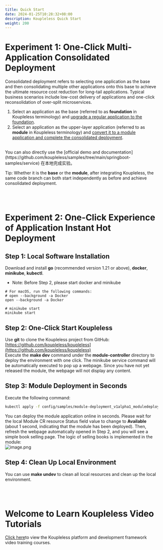 ```yaml
---
title: Quick Start
date: 2024-01-25T10:28:32+08:00
description: Koupleless Quick Start
weight: 200
---
```


# Experiment 1: One-Click Multi-Application Consolidated Deployment

Consolidated deployment refers to selecting one application as the base and then consolidating multiple other applications onto this base to achieve the ultimate resource cost reduction for long-tail applications. Typical business scenarios include low-cost delivery of applications and one-click reconsolidation of over-split microservices.

1. Select an application as the base (referred to as **foundation** in Koupleless terminology) and [upgrade a regular application to the foundation](/docs/tutorials/base-create/springboot-and-sofaboot/).
2. Select an application as the upper-layer application (referred to as **module** in Koupleless terminology) and [convert it to a module application and complete the consolidated deployment](/docs/tutorials/module-create/springboot-and-sofaboot/).
<br/>
You can also directly use the [official demo and documentation](https://github.com/koupleless/samples/tree/main/springboot-samples/service) 在本地完成实验。 

Tip: Whether it is the **base** or the **module**, after integrating Koupleless, the same code branch can both start independently as before and achieve consolidated deployment.

<br/>
<br/>


# Experiment 2: One-Click Experience of Application Instant Hot Deployment

## Step 1: Local Software Installation
Download and install **go** (recommended version 1.21 or above), **docker**, **minikube**, **kubectl**.
- Note: Before Step 2, please start docker and minikube
```shell
# For macOS, run the following commands:
# open --background -a Docker
open --background -a Docker

# minikube start
minikube start
```

## Step 2: One-Click Start Koupleless
Use **git** to clone the Koupleless project from GitHub: [https://github.com/koupleless/koupleless](https://github.com/koupleless/koupleless) <br />Execute the **make dev** command under the **module-controller** directory to deploy the environment with one click. The minikube service command will be automatically executed to pop up a webpage. Since you have not yet released the module, the webpage will not display any content.

## Step 3: Module Deployment in Seconds
Execute the following command:
```bash
kubectl apply -f config/samples/module-deployment_v1alpha1_moduledeployment_provider.yaml
```
You can deploy the module application online in seconds. Please wait for the local Module CR resource Status field value to change to **Available** (about 1 second, indicating that the module has been deployed). Then, refresh the webpage automatically opened in Step 2, and you will see a simple book selling page. The logic of selling books is implemented in the module: <br />![image.png](https://intranetproxy.alipay.com/skylark/lark/0/2023/png/671/1694161452232-15aec134-3b2a-491f-9295-0c5f8f7341af.png#clientId=ue383ca9b-aa63-4&from=paste&height=443&id=ub3eb7eb8&originHeight=1318&originWidth=1626&originalType=binary&ratio=2&rotation=0&showTitle=false&size=168110&status=done&style=none&taskId=u07f60163-67e4-42fa-bc41-76e43a09c1f&title=&width=546)

## Step 4: Clean Up Local Environment
You can use **make undev** to clean all local resources and clean up the local environment.

<br/>
<br/>

# Welcome to Learn Koupleless Video Tutorials

[Click here](/docs/video-training/)to view the Koupleless platform and development framework video training courses.
